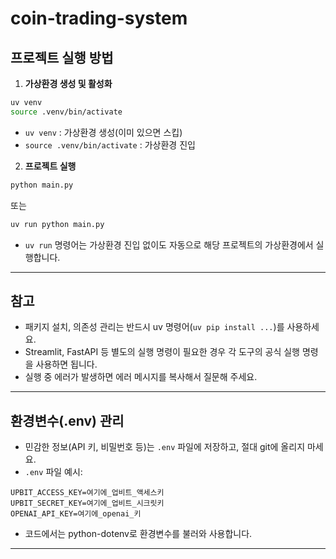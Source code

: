 # coin-trading-system

## 프로젝트 실행 방법

1. **가상환경 생성 및 활성화**

```bash
uv venv
source .venv/bin/activate
```

- `uv venv` : 가상환경 생성(이미 있으면 스킵)
- `source .venv/bin/activate` : 가상환경 진입

2. **프로젝트 실행**

```bash
python main.py
```

또는

```bash
uv run python main.py
```

- `uv run` 명령어는 가상환경 진입 없이도 자동으로 해당 프로젝트의 가상환경에서 실행합니다.

---

## 참고

- 패키지 설치, 의존성 관리는 반드시 uv 명령어(`uv pip install ...`)를 사용하세요.
- Streamlit, FastAPI 등 별도의 실행 명령이 필요한 경우 각 도구의 공식 실행 명령을 사용하면 됩니다.
- 실행 중 에러가 발생하면 에러 메시지를 복사해서 질문해 주세요.

---

## 환경변수(.env) 관리

- 민감한 정보(API 키, 비밀번호 등)는 `.env` 파일에 저장하고, 절대 git에 올리지 마세요.
- `.env` 파일 예시:

```
UPBIT_ACCESS_KEY=여기에_업비트_액세스키
UPBIT_SECRET_KEY=여기에_업비트_시크릿키
OPENAI_API_KEY=여기에_openai_키
```

- 코드에서는 python-dotenv로 환경변수를 불러와 사용합니다.

---
